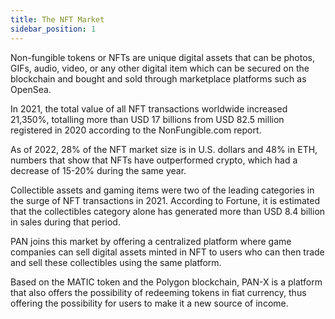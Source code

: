 ```yaml
---
title: The NFT Market
sidebar_position: 1
---
```


Non-fungible tokens or NFTs are unique digital assets that can be photos, GIFs, audio, video, or any other digital item which can be secured on the blockchain and bought and sold through marketplace platforms such as OpenSea. 

In 2021, the total value of all NFT transactions worldwide increased 21,350%, totalling more than USD 17 billions from USD 82.5 million registered in 2020 according to the NonFungible.com report. 

As of 2022, 28% of the NFT market size is in U.S. dollars and 48% in ETH, numbers that show that NFTs have outperformed crypto, which had a decrease of 15-20% during the same year.

Collectible assets and gaming items were two of the leading categories in the surge of NFT transactions in 2021. According to Fortune, it is estimated that the collectibles category alone has generated more than USD 8.4 billion in sales during that period.

PAN joins this market by offering a centralized platform where game companies can sell digital assets minted in NFT to users who can then trade and sell these collectibles using the same platform. 

Based on the MATIC token and the Polygon blockchain, PAN-X is a platform that also offers the possibility of redeeming tokens in fiat currency, thus offering the possibility for users to make it a new source of income.

